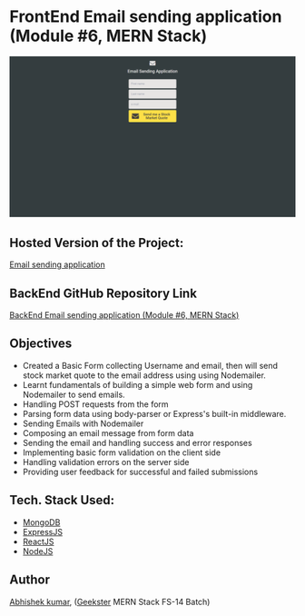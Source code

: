 # FrontEnd Email sending application (Module #6, MERN Stack)
![](thumbnail.png)

## Hosted Version of the Project:
[Email sending application](https://frontend-m6node-email-sending-application.vercel.app/)

## BackEnd GitHub Repository Link
[BackEnd Email sending application (Module #6, MERN Stack)](https://github.com/Alex21c/m6node-email-sending-application)

## Objectives
+ Created a Basic Form collecting Username and email, then will send stock market quote to the email address using using Nodemailer.
+ Learnt fundamentals of building a simple web form and using Nodemailer to send emails. 
+ Handling POST requests from the form
+ Parsing form data using body-parser or Express's built-in middleware.
+ Sending Emails with Nodemailer
+ Composing an email message from form data
+ Sending the email and handling success and error responses
+ Implementing basic form validation on the client side
+ Handling validation errors on the server side
+ Providing user feedback for successful and failed submissions

## Tech. Stack Used:
+ [MongoDB](https://www.mongodb.com/) 
+ [ExpressJS](https://expressjs.com/) 
+ [ReactJS](https://react.dev/) 
+ [NodeJS](https://nodejs.org/en/) 

## Author
[Abhishek kumar](https://www.linkedin.com/in/alex21c/), ([Geekster](https://geekster.in/) MERN Stack FS-14 Batch)
